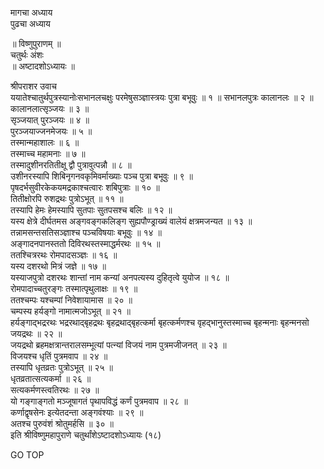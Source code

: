 मागचा अध्याय  
पुढचा अध्याय  
  
॥ विष्णुपुराणम् ॥  
चतुर्थः अंशः  
॥ अष्टादशोऽध्यायः ॥  
  
श्रीपराशर उवाच  
ययातेश्चातुर्थपुत्रस्यानोःसभानलचक्षुः परमेषुसञ्ज्ञास्त्रयः पुत्रा बभूवुः ॥ १ ॥ सभानलपुत्रः कालानलः ॥ २ ॥  
कालानलात्सृञ्जयः ॥ ३ ॥  
सृञ्जयात् पुरञ्जयः ॥ ४ ॥  
पुरञ्जयाज्जनमेजयः ॥ ५ ॥  
तस्मान्महाशालः ॥ ६ ॥  
तस्माच्च महामनाः ॥ ७ ॥  
तस्मादुशीनरतितीक्षू द्वौ पुत्रावुत्पन्नौ ॥ ८ ॥  
उशीनरस्यापि शिबिनृगनवकृमिवर्माख्याः पञ्च पुत्रा बभूवुः ॥ ९ ॥  
पृषदर्भसुवीरकेकयमद्रकाश्चत्वारः शबिपुत्राः ॥ १० ॥  
तितीक्षोरपि रुशद्रथः पुत्रोऽभूत् ॥ ११ ॥  
तस्यापि हेमः हेमस्यापि सुतपाः सुतपसश्च बलिः ॥ १२ ॥  
यस्य क्षेत्रे दीर्घतमस अङ्गवङ्गकलिङ्ग सुह्यपौण्ड्राख्यं वालेयं क्षत्रमजन्यत ॥ १३ ॥  
तन्नामसन्तसतिसञ्ज्ञाश्च पञ्चविषयाः बभूवुः ॥ १४ ॥  
अङ्गादनपानस्ततो दिविरथस्तस्माद्धर्मरथः ॥ १५ ॥  
ततश्चित्ररथः रोमपादसञ्ज्ञः ॥ १६ ॥  
यस्य दशरथो मित्रं जज्ञे ॥ १७ ॥  
यस्याजपुत्रो दशरथः शान्तां नाम कन्यां अनपत्यस्य दुहितृत्वे युयोज ॥ १८ ॥  
रोमपादाच्चतुरङ्गः तस्मात्पृथुलाक्षः ॥ १९ ॥  
ततश्चम्पः यश्चम्पां निवेशायामास ॥ २० ॥  
चम्पस्य हर्यङ्गो नामात्मजोऽभूत् ॥ २१ ॥  
हर्यङ्गाद्भद्ररथः भद्ररथाद्बृहद्रथः बृहद्रथाद्बृहत्कर्मा बृहत्कर्मणश्च वृहद्भानुस्तस्माच्च बृहन्मनाः बृहन्मनसो जयद्रथः ॥ २२ ॥  
जयद्रथो ब्रहमक्षत्रान्तरालसम्भूत्यां पत्न्यां विजयं नाम पुत्रमजीजनत् ॥ २३ ॥  
विजयश्च धृतिं पुत्रमवाप ॥ २४ ॥  
तस्यापि धृतव्रतः पुत्रोऽभूत् ॥ २५ ॥  
धृतव्रतात्सत्यकर्मा ॥ २६ ॥  
सत्यकर्मणस्त्वतिरथः ॥ २७ ॥  
यो गङ्गाङ्गतो मञ्जूषागतं पृथापविद्धं कर्णं पुत्रमवाप ॥ २८ ॥  
कर्णाद्वृषसेनः इत्येतदन्ता अङ्गवंश्याः ॥ २९ ॥  
अतश्च पुरुवंशं श्रोतुमर्हसि ॥ ३० ॥  
इति श्रीविष्णुमहापुराणे चतुर्थांशेऽष्टादशोऽध्यायः (१८)  
  
  
GO TOP
